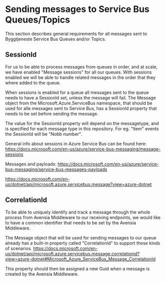 # Sending messages to Service Bus Queues/Topics

This section describes general requirements for all messages sent to Byggtjeneste Service Bus Queues and/or Topics.

## SessionId
For us to be able to process messages from queues in order, and at scale, we have enabled "Message sessions" for all our queues. With sessions enabled we will be able to handle related messages in the order that they where added to the queue.

When sessions is enabled for a queue all messages sent to the queue needs to have a SessionId set, unless the message will fail. The Message object from the Microsoft.Azure.ServiceBus namespace, that should be used for alle messages sent to Service Bus, has a SessionId property that needs to be set before sending the message.

The value for the SessionId property will depend on the messagetype, and is specified for each message type in this repository. For eg. "Item" events the SessionId will be "Nobb number". 

General info about sessions in Azure Service Bus can be found here: https://docs.microsoft.com/en-us/azure/service-bus-messaging/message-sessions

Messages and payloads:
https://docs.microsoft.com/en-us/azure/service-bus-messaging/service-bus-messages-payloads

https://docs.microsoft.com/en-us/dotnet/api/microsoft.azure.servicebus.message?view=azure-dotnet

## CorrelationId
To be able to uniquely identify and track a message through the whole process from Avensia Middleware to our receiving endpoints, we would like to have a common identifier that needs to be set by the Avensia Middleware. 

The Message object that will be used for sending messages to our queue already has a built-in property called "CorrelationId" to support these kinds of scenarios. 
https://docs.microsoft.com/en-us/dotnet/api/microsoft.azure.servicebus.message.correlationid?view=azure-dotnet#Microsoft_Azure_ServiceBus_Message_CorrelationId

This property should then be assigned a new Guid when a message is created by the Avensia Middleware.